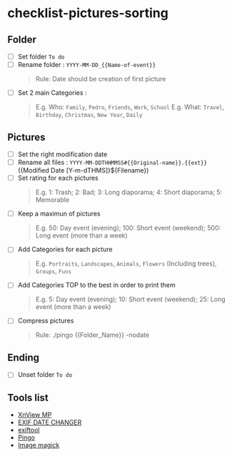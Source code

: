 # checklist-pictures-sorting

## Folder
* [ ] Set folder `To do`
* [ ] Rename folder : `YYYY-MM-DD_{{Name-of-event}}` 
   > Rule: Date should be creation of first picture
* [ ] Set 2 main Categories : 
   > E.g. Who: `Family`, `Pedro`, `Friends`, `Work`, `School`
   > E.g.  What: `Travel`, `Birthday`, `Christmas`, `New Year`, `Daily` 

## Pictures
* [ ] Set the right modification date
* [ ] Rename all files : `YYYY-MM-DDTHHMMSS#{{Original-name}}.{{ext}}` ({Modified Date [Y-m-dTHMS]}${Filename})
* [ ] Set rating for each pictures
    > E.g. 1: Trash; 2: Bad; 3: Long diaporama; 4: Short diaporama; 5: Memorable
* [ ] Keep a maximun of pictures
    > E.g. 50: Day event (evening); 100: Short event (weekend); 500: Long event (more than a week)
* [ ] Add Categories for each picture
    > E.g. `Portraits`, `Landscapes`, `Animals`, `Flowers` (Including trees), `Groups`, `Funs`
* [ ] Add Categories TOP to the best in order to print them
    > E.g. 5: Day event (evening); 10: Short event (weekend); 25: Long event (more than a week)
* [ ] Compress pictures
    > Rule: ./pingo {{Folder_Name}} -nodate

## Ending
* [ ] Unset folder `To do`



## Tools list 
* [XnView MP](https://www.xnview.com/en/xnviewmp/)
* [EXIF DATE CHANGER](https://www.relliksoftware.com/exifdatechanger/)
* [exiftool](https://sno.phy.queensu.ca/~phil/exiftool/)
* [Pingo](https://css-ig.net/pingo)
* [Image magick](https://imagemagick.org/index.php)

